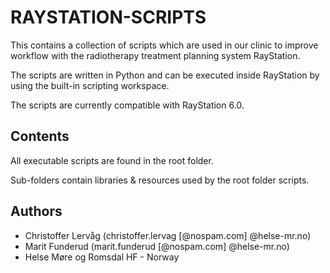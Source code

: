 # RAYSTATION-SCRIPTS

This contains a collection of scripts which are used in our clinic to improve
workflow with the radiotherapy treatment planning system RayStation.

The scripts are written in Python and can be executed inside RayStation by
using the built-in scripting workspace.

The scripts are currently compatible with RayStation 6.0.

## Contents

All executable scripts are found in the root folder.

Sub-folders contain libraries & resources used by the root folder scripts.

## Authors

* Christoffer Lervåg (christoffer.lervag [@nospam.com] @helse-mr.no)
* Marit Funderud (marit.funderud [@nospam.com] @helse-mr.no)
* Helse Møre og Romsdal HF - Norway
